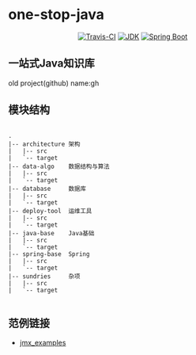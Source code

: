 # one-stop-java


<p align="center">
  <a href="https://travis-ci.com/xkcoding/spring-boot-demo"><img alt="Travis-CI" src="https://travis-ci.com/xkcoding/spring-boot-demo.svg?branch=master"/></a>
  <a href="https://www.oracle.com/technetwork/java/javase/downloads/index.html"><img alt="JDK" src="https://img.shields.io/badge/JDK-1.8.0_162-orange.svg"/></a>
  <a href="https://docs.spring.io/spring-boot/docs/2.1.0.RELEASE/reference/html/"><img alt="Spring Boot" src="https://img.shields.io/badge/Spring Boot-2.1.0.RELEASE-brightgreen.svg"/></a>
</p>

## 一站式Java知识库  
old project(github) name:gh

## 模块结构 

```text

. 
|-- architecture 架构
|   |-- src
|   `-- target
|-- data-algo    数据结构与算法
|   |-- src
|   `-- target
|-- database     数据库
|   |-- src
|   `-- target
|-- deploy-tool  运维工具
|   |-- src
|   `-- target
|-- java-base    Java基础 
|   |-- src
|   `-- target
|-- spring-base  Spring
|   |-- src
|   `-- target
|-- sundries     杂项
|   |-- src
|   `-- target
    
```
## 范例链接
-  [jmx_examples](\java-base\src\main\java\features\jmx)